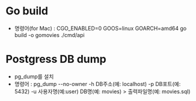 # Go build

- 명령어(for Mac) : CGO_ENABLED=0 GOOS=linux GOARCH=amd64 go build -o gomovies ./cmd/api

# Postgress DB dump

- pg_dump를 설치
- 명령어 : pg_dump --no-owner -h DB주소(예: localhost) -p DB포트(예: 5432) -u 사용자명(예:user) DB명(예: movies) > 출력파일명(예: movies.sql)

